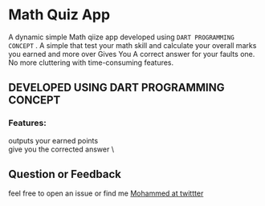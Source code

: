 # Math Quiz App

A dynamic simple Math qiize app developed using `DART PROGRAMMING CONCEPT`
. A simple that test your math skill and calculate your overall marks you earned and more over Gives You A correct answer for your faults one. No more cluttering with time-consuming features.

## DEVELOPED USING DART PROGRAMMING CONCEPT

### Features:

outputs your earned points \
give you the corrected answer \

## Question or Feedback

feel free to open an issue or find me [Mohammed at twittter]('https://twitter.com/MohammedYezid5')
